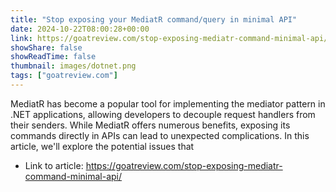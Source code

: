 ```yaml
---
title: "Stop exposing your MediatR command/query in minimal API"
date: 2024-10-22T08:00:28+00:00
link: https://goatreview.com/stop-exposing-mediatr-command-minimal-api/
showShare: false
showReadTime: false
thumbnail: images/dotnet.png
tags: ["goatreview.com"]
---
```

MediatR has become a popular tool for implementing the mediator pattern in .NET applications, allowing developers to decouple request handlers from their senders. While MediatR offers numerous benefits, exposing its commands directly in APIs can lead to unexpected complications. In this article, we'll explore the potential issues that

- Link to article: https://goatreview.com/stop-exposing-mediatr-command-minimal-api/